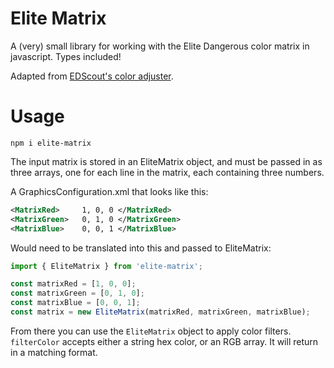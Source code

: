 # Elite Matrix
A (very) small library for working with the Elite Dangerous color matrix in javascript. Types
included!

Adapted from [EDScout's color adjuster][ed-scout].

# Usage
`npm i elite-matrix`

The input matrix is stored in an EliteMatrix object, and must be passed in as three arrays, one for
each line in the matrix, each containing three numbers.

A GraphicsConfiguration.xml that looks like this:
```xml
<MatrixRed>		1, 0, 0 </MatrixRed>
<MatrixGreen>	0, 1, 0 </MatrixGreen>
<MatrixBlue>	0, 0, 1 </MatrixBlue>
```

Would need to be translated into this and passed to EliteMatrix:
```javascript
import { EliteMatrix } from 'elite-matrix';

const matrixRed = [1, 0, 0];
const matrixGreen = [0, 1, 0];
const matrixBlue = [0, 0, 1];
const matrix = new EliteMatrix(matrixRed, matrixGreen, matrixBlue);
```

From there you can use the `EliteMatrix` object to apply color filters. `filterColor` accepts either
a string hex color, or an RGB array. It will return in a matching format.

[ed-scout]: https://github.com/joncage/ed-scout/blob/master/EDScoutWebUI/HudColourAdjuster.py#L37